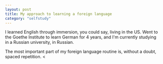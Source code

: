 ```yaml
---
layout: post
title: My approach to learning a foreign language
category: "selfstudy"
---
```

I learned English through immersion, you could say, living in the US. Went to the Goethe Institute to learn German for 4 years, and I'm currently studying in a Russian university, in Russian.

The most important part of my foreign language routine is, without a doubt, spaced repetition. 
<
